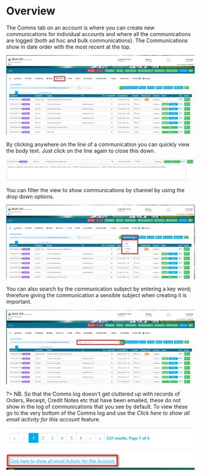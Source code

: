 # Overview

The Comms tab on an account is where you can create new communications for individual accounts and where all the communications are logged (both ad hoc and bulk communications).  The Communications show in date order with the most recent at the top.

![image-20220531141218623](image-20220531141218623.png)

By clicking anywhere on the line of a communication you can quickly view the body text.  Just click on the line again to close this down.

![image-20220531141305378](image-20220531141305378.png)

You can filter the view to show communications by channel by using the drop down options.

![image-20220531141449851](image-20220531141449851.png)

You can also search by the communication subject by entering a key word; therefore giving the communication a sensible subject when creating it is important.

![image-20220531141551817](image-20220531141551817.png)

?> NB. So that the Comms log doesn't get cluttered up with records of Orders, Receipt, Credit Notes etc that have been emailed, these do not show in the log of communications that you see by default.  To view these go to the very bottom of the Comms log and use the *Click here to show all email activity for this account* feature.



![image-20200724143028970](image-20200724143028970.png)